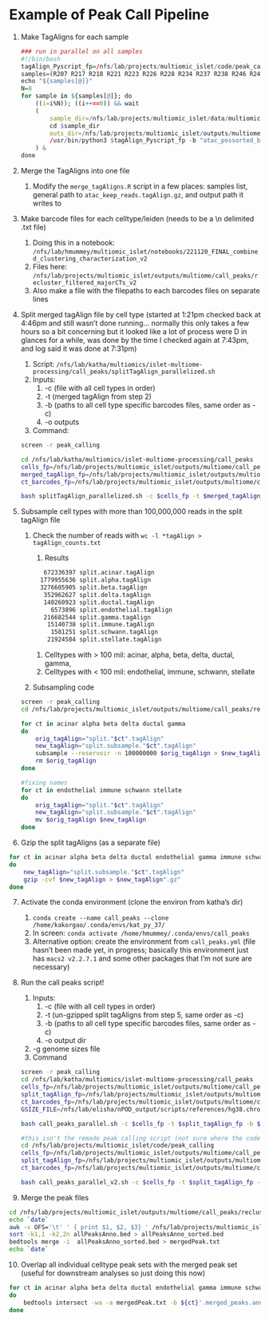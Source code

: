 # Example of Peak Call Pipeline

1. Make TagAligns for each sample 
    
    ```r
    ### run in parallel on all samples
    #!/bin/bash
    tagAlign_Pyscript_fp=/nfs/lab/projects/multiomic_islet/code/peak_calling/make_tagAligns.py
    samples=(R207 R217 R218 R221 R223 R226 R228 R234 R237 R238 R246 R247 R275 R277 R284 R290 R292 R316 R317 R319 R325 R326 R327 R332 R343 R349 R353 R354 R362 R363 R364)
    echo "${samples[@]}"
    N=8
    for sample in ${samples[@]}; do
    	((i=i%N)); ((i++==0)) && wait
    	(
    		sample_dir=/nfs/lab/projects/multiomic_islet/data/multiomics/cellranger/deep-shallow/${sample}/outs #path to directory with bam file (cellranger outputs)
    		cd $sample_dir
    		outs_dir=/nfs/lab/projects/multiomic_islet/outputs/multiome/indv_sample_processing/${sample}/
    		/usr/bin/python3 $tagAlign_Pyscript_fp -b "atac_possorted_bam.bam" -k ${outs_dir}filtered_barcodes.txt -o $outs_dir >> ${outs_dir}/log_make_tagAlign.txt
    	) &
    done
    
    ```
    
2. Merge the TagAligns into one file
    1. Modify the `merge_tagAligns.R` script in a few places: samples list, general path to `atac_keep_reads.tagAlign.gz`, and output path it writes to
3. Make barcode files for each celltype/leiden (needs to be a \n delimited .txt file)
    1. Doing this in a notebook: `/nfs/lab/hmummey/multiomic_islet/notebooks/221120_FINAL_combined_clustering_characterization_v2`
    2. Files here: `/nfs/lab/projects/multiomic_islet/outputs/multiome/call_peaks/recluster_filtered_majorCTs_v2`
    3. Also make a file with the filepaths to each barcodes files on separate lines
4. Split merged tagAlign file by cell type (started at 1:21pm checked back at 4:46pm and still wasn’t done running… normally this only takes a few hours so a bit concerning but it looked like a lot of process were D in glances for a while, was done by the time I checked again at 7:43pm, and log said it was done at 7:31pm)
    1. Script: `/nfs/lab/katha/multiomics/islet-multiome-processing/call_peaks/splitTagAlign_parallelized.sh`
    2. Inputs:
        1. -c (file with all cell types in order)
        2. -t (merged tagAlign from step 2)
        3. -b (paths to all cell type specific barcodes files, same order as -c)
        4. -o outputs
    3. Command: 

    ```bash
    screen -r peak_calling
    
    cd /nfs/lab/katha/multiomics/islet-multiome-processing/call_peaks
    cells_fp=/nfs/lab/projects/multiomic_islet/outputs/multiome/call_peaks/recluster_final_majorCTs_v2/celltypes.txt
    merged_tagAlign_fp=/nfs/lab/projects/multiomic_islet/outputs/multiome/call_peaks/31merged.atac_keep_reads.tagAlign2.gz
    ct_barcodes_fp=/nfs/lab/projects/multiomic_islet/outputs/multiome/call_peaks/recluster_final_majorCTs_v2/barcodes_byCT.txt
    
    bash splitTagAlign_parallelized.sh -c $cells_fp -t $merged_tagAlign_fp -b $ct_barcodes_fp -o /nfs/lab/projects/multiomic_islet/outputs/multiome/call_peaks/recluster_final_majorCTs_v2/
    ```

5. Subsample cell types with more than 100,000,000 reads in the split tagAlign file
    1. Check the number of reads with `wc -l *tagAlign > tagAlign_counts.txt`
        1. Results
        
        ```bash
           672336397 split.acinar.tagAlign
          1779955636 split.alpha.tagAlign
          3276605905 split.beta.tagAlign
           352962627 split.delta.tagAlign
           140260923 split.ductal.tagAlign
             6573896 split.endothelial.tagAlign
           216682544 split.gamma.tagAlign
            15140738 split.immune.tagAlign
             1581251 split.schwann.tagAlign
            21924584 split.stellate.tagAlign
        ```
        
        1. Celltypes with > 100 mil: acinar, alpha, beta, delta, ductal, gamma, 
        2. Celltypes with < 100 mil: endothelial, immune, schwann, stellate
    2. Subsampling code
    
    ```bash
    screen -r peak_calling
    cd /nfs/lab/projects/multiomic_islet/outputs/multiome/call_peaks/recluster_final_majorCTs_v2
    
    for ct in acinar alpha beta delta ductal gamma 
    do
    	orig_tagAlign="split."$ct".tagAlign"
    	new_tagAlign="split.subsample."$ct".tagAlign"
    	subsample --reservoir -n 100000000 $orig_tagAlign > $new_tagAlign
    	rm $orig_tagAlign
    done
    
    #fixing names
    for ct in endothelial immune schwann stellate
    do
    	orig_tagAlign="split."$ct".tagAlign"
    	new_tagAlign="split.subsample."$ct".tagAlign"
    	mv $orig_tagAlign $new_tagAlign
    done
    ```
    
6. Gzip the split tagAligns (as a separate file)

```bash
for ct in acinar alpha beta delta ductal endothelial gamma immune schwann stellate
do
	new_tagAlign="split.subsample."$ct".tagAlign"
	gzip -cvf $new_tagAlign > $new_tagAlign".gz"
done
```

7. Activate the conda environment (clone the environ from katha’s dir)
    1. `conda create --name call_peaks --clone /home/kakorgao/.conda/envs/kat_py_37/` 
    2. In screen: `conda activate /home/hmummey/.conda/envs/call_peaks`
    3. Alternative option: create the environment from `call_peaks.yml` (file hasn’t been made yet, in progress; basically this environment just has `macs2 v2.2.7.1` and some other packages that I’m not sure are necessary)
8. Run the call peaks script!
    1. Inputs:
        1. -c (file with all cell types in order)
        2. -t (un-gzipped split tagAligns from step 5, same order as -c)
        3. -b (paths to all cell type specific barcodes files, same order as -c)
        4. -o output dir
	5. -g genome sizes file
    2. Command
    
    ```bash
    screen -r peak_calling
    cd /nfs/lab/katha/multiomics/islet-multiome-processing/call_peaks
    cells_fp=/nfs/lab/projects/multiomic_islet/outputs/multiome/call_peaks/recluster_final_majorCTs_v2/celltypes.txt
    split_tagAlign_fp=/nfs/lab/projects/multiomic_islet/outputs/multiome/call_peaks/recluster_final_majorCTs_v2/split.subsample.tagAligns_byCT.txt
    ct_barcodes_fp=/nfs/lab/projects/multiomic_islet/outputs/multiome/call_peaks/recluster_final_majorCTs_v2/barcodes_byCT.txt
    GSIZE_FILE=/nfs/lab/elisha/nPOD_output/scripts/references/hg38.chrom.sizes
    
    bash call_peaks_parallel.sh -c $cells_fp -t $split_tagAlign_fp -b $ct_barcodes_fp -o /nfs/lab/projects/multiomic_islet/outputs/multiome/call_peaks/recluster_final_majorCTs_v2/ -g $GSIZE_FILE
    
    #this isn't the remade peak calling script (not sure where the code for that is ugh)! gonna rerun that to be safe (files should all be overwritten and then some will also be deleted at the end)
    cd /nfs/lab/projects/multiomic_islet/code/peak_calling
    cells_fp=/nfs/lab/projects/multiomic_islet/outputs/multiome/call_peaks/recluster_final_majorCTs_v2/celltypes.txt
    split_tagAlign_fp=/nfs/lab/projects/multiomic_islet/outputs/multiome/call_peaks/recluster_final_majorCTs_v2/split.subsample.tagAligns_byCT.txt
    ct_barcodes_fp=/nfs/lab/projects/multiomic_islet/outputs/multiome/call_peaks/recluster_final_majorCTs_v2/barcodes_byCT.txt
    
    bash call_peaks_parallel_v2.sh -c $cells_fp -t $split_tagAlign_fp -b $ct_barcodes_fp -o /nfs/lab/projects/multiomic_islet/outputs/multiome/call_peaks/recluster_final_majorCTs_v2/
    ```
    
9. Merge the peak files 

```bash
cd /nfs/lab/projects/multiomic_islet/outputs/multiome/call_peaks/recluster_final_majorCTs_v2/
echo `date`
awk -v OFS='\t' ' { print $1, $2, $3} ' /nfs/lab/projects/multiomic_islet/outputs/multiome/call_peaks/recluster_final_majorCTs_v2/*.merged* > allPeaksAnno.bed
sort -k1,1 -k2,2n allPeaksAnno.bed > allPeaksAnno_sorted.bed
bedtools merge -i  allPeaksAnno_sorted.bed > mergedPeak.txt
echo `date`
```

10. Overlap all individual celltype peak sets with the merged peak set (useful for downstream analyses so just doing this now)

```bash
for ct in acinar alpha beta delta ductal endothelial gamma immune schwann stellate
do 
	bedtools intersect -wa -a mergedPeak.txt -b ${ct}'.merged_peaks.anno.bed' > ${ct}'.merged_peaks.anno.mergedOverlap.bed'
done
```
